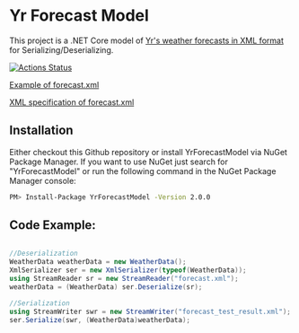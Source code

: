 # Yr Forecast Model
This project is a .NET Core model of [Yr's weather forecasts in XML format](https://hjelp.yr.no/hc/en-us/articles/360001940793-Free-weather-data-service-from-Yr) for Serializing/Deserializing.

[![Actions Status](https://github.com/spkg-git/YrForecastModel/workflows/.NET%20Core/badge.svg)](https://github.com/spkg-git/YrForecastModel/YrForecastModel/actions?query=workflow%3A%22.NET+Core%22)

[Example of forecast.xml](https://github.com/spkg-git/YrForecastModel/blob/master/forecast.xml)

[XML specification of forecast.xml](https://hjelp.yr.no/hc/en-us/articles/360001940793-Free-weather-data-service-from-Yr)

## Installation

Either checkout this Github repository or install YrForecastModel via NuGet Package Manager. If you want to use NuGet just search for "YrForecastModel" or run the following command in the NuGet Package Manager console:
```bash
PM> Install-Package YrForecastModel -Version 2.0.0
```
## Code Example:

```csharp

//Deserialization
WeatherData weatherData = new WeatherData();
XmlSerializer ser = new XmlSerializer(typeof(WeatherData));
using StreamReader sr = new StreamReader("forecast.xml");
weatherData = (WeatherData) ser.Deserialize(sr);

//Serialization
using StreamWriter swr = new StreamWriter("forecast_test_result.xml");
ser.Serialize(swr, (WeatherData)weatherData);
```
